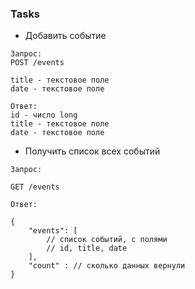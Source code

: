 ### Tasks

- Добавить событие
```
Запрос:
POST /events

title - текстовое поле
date - текстовое поле

Ответ:
id - число long
title - текстовое поле
date - текстовое поле
```

- Получить список всех событий

```
Запрос:

GET /events

Ответ:

{
    "events": [
        // список событий, с полями
        // id, title, date
    ],
    "count" : // сколько данных вернули 
}
```